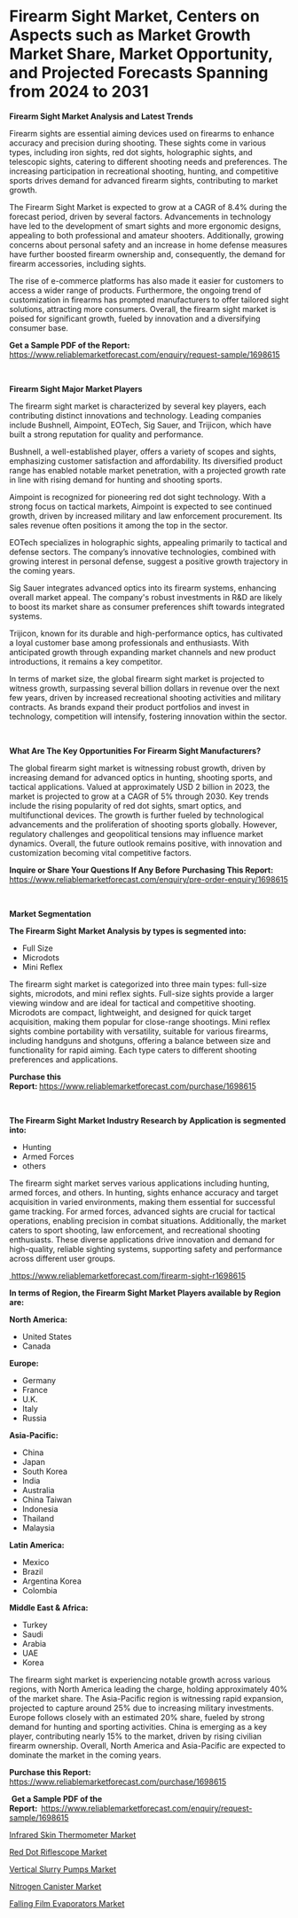 <p><h1>Firearm Sight Market, Centers on Aspects such as Market Growth Market Share, Market Opportunity, and Projected Forecasts Spanning from 2024 to 2031</h1></p><p><strong>Firearm Sight Market Analysis and Latest Trends</strong></p>
<p><p>Firearm sights are essential aiming devices used on firearms to enhance accuracy and precision during shooting. These sights come in various types, including iron sights, red dot sights, holographic sights, and telescopic sights, catering to different shooting needs and preferences. The increasing participation in recreational shooting, hunting, and competitive sports drives demand for advanced firearm sights, contributing to market growth.</p><p>The Firearm Sight Market is expected to grow at a CAGR of 8.4% during the forecast period, driven by several factors. Advancements in technology have led to the development of smart sights and more ergonomic designs, appealing to both professional and amateur shooters. Additionally, growing concerns about personal safety and an increase in home defense measures have further boosted firearm ownership and, consequently, the demand for firearm accessories, including sights. </p><p>The rise of e-commerce platforms has also made it easier for customers to access a wider range of products. Furthermore, the ongoing trend of customization in firearms has prompted manufacturers to offer tailored sight solutions, attracting more consumers. Overall, the firearm sight market is poised for significant growth, fueled by innovation and a diversifying consumer base.</p></p>
<p><strong>Get a Sample PDF of the Report:&nbsp;</strong> <a href="https://www.reliablemarketforecast.com/enquiry/request-sample/1698615?utm_campaign=1464&utm_medium=2&utm_source=Github&utm_content=ia&utm_term=20102024&utm_id=firearm-sight">https://www.reliablemarketforecast.com/enquiry/request-sample/1698615</a></p>
<p>&nbsp;</p>
<p><strong>Firearm Sight Major Market Players</strong></p>
<p><p>The firearm sight market is characterized by several key players, each contributing distinct innovations and technology. Leading companies include Bushnell, Aimpoint, EOTech, Sig Sauer, and Trijicon, which have built a strong reputation for quality and performance.</p><p>Bushnell, a well-established player, offers a variety of scopes and sights, emphasizing customer satisfaction and affordability. Its diversified product range has enabled notable market penetration, with a projected growth rate in line with rising demand for hunting and shooting sports.</p><p>Aimpoint is recognized for pioneering red dot sight technology. With a strong focus on tactical markets, Aimpoint is expected to see continued growth, driven by increased military and law enforcement procurement. Its sales revenue often positions it among the top in the sector.</p><p>EOTech specializes in holographic sights, appealing primarily to tactical and defense sectors. The company’s innovative technologies, combined with growing interest in personal defense, suggest a positive growth trajectory in the coming years.</p><p>Sig Sauer integrates advanced optics into its firearm systems, enhancing overall market appeal. The company's robust investments in R&D are likely to boost its market share as consumer preferences shift towards integrated systems.</p><p>Trijicon, known for its durable and high-performance optics, has cultivated a loyal customer base among professionals and enthusiasts. With anticipated growth through expanding market channels and new product introductions, it remains a key competitor.</p><p>In terms of market size, the global firearm sight market is projected to witness growth, surpassing several billion dollars in revenue over the next few years, driven by increased recreational shooting activities and military contracts. As brands expand their product portfolios and invest in technology, competition will intensify, fostering innovation within the sector.</p></p>
<p>&nbsp;</p>
<p><strong>What Are The Key Opportunities For Firearm Sight Manufacturers?</strong></p>
<p><p>The global firearm sight market is witnessing robust growth, driven by increasing demand for advanced optics in hunting, shooting sports, and tactical applications. Valued at approximately USD 2 billion in 2023, the market is projected to grow at a CAGR of 5% through 2030. Key trends include the rising popularity of red dot sights, smart optics, and multifunctional devices. The growth is further fueled by technological advancements and the proliferation of shooting sports globally. However, regulatory challenges and geopolitical tensions may influence market dynamics. Overall, the future outlook remains positive, with innovation and customization becoming vital competitive factors.</p></p>
<p><strong>Inquire or Share Your Questions If Any Before Purchasing This Report:</strong> <a href="https://www.reliablemarketforecast.com/enquiry/pre-order-enquiry/1698615?utm_campaign=1464&utm_medium=2&utm_source=Github&utm_content=ia&utm_term=20102024&utm_id=firearm-sight">https://www.reliablemarketforecast.com/enquiry/pre-order-enquiry/1698615</a></p>
<p>&nbsp;</p>
<p><strong>Market Segmentation</strong></p>
<p><strong>The Firearm Sight Market Analysis by types is segmented into:</strong></p>
<p><ul><li>Full Size</li><li>Microdots</li><li>Mini Reflex</li></ul></p>
<p><p>The firearm sight market is categorized into three main types: full-size sights, microdots, and mini reflex sights. Full-size sights provide a larger viewing window and are ideal for tactical and competitive shooting. Microdots are compact, lightweight, and designed for quick target acquisition, making them popular for close-range shootings. Mini reflex sights combine portability with versatility, suitable for various firearms, including handguns and shotguns, offering a balance between size and functionality for rapid aiming. Each type caters to different shooting preferences and applications.</p></p>
<p><strong>Purchase this Report:&nbsp;</strong><a href="https://www.reliablemarketforecast.com/purchase/1698615?utm_campaign=1464&utm_medium=2&utm_source=Github&utm_content=ia&utm_term=20102024&utm_id=firearm-sight">https://www.reliablemarketforecast.com/purchase/1698615</a></p>
<p>&nbsp;</p>
<p><strong>The Firearm Sight Market Industry Research by Application is segmented into:</strong></p>
<p><ul><li>Hunting</li><li>Armed Forces</li><li>others</li></ul></p>
<p><p>The firearm sight market serves various applications including hunting, armed forces, and others. In hunting, sights enhance accuracy and target acquisition in varied environments, making them essential for successful game tracking. For armed forces, advanced sights are crucial for tactical operations, enabling precision in combat situations. Additionally, the market caters to sport shooting, law enforcement, and recreational shooting enthusiasts. These diverse applications drive innovation and demand for high-quality, reliable sighting systems, supporting safety and performance across different user groups.</p></p>
<p><a href="https://www.reliablemarketforecast.com/firearm-sight-r1698615?utm_campaign=1464&utm_medium=2&utm_source=Github&utm_content=ia&utm_term=20102024&utm_id=firearm-sight">&nbsp;https://www.reliablemarketforecast.com/firearm-sight-r1698615</a></p>
<p><strong>In terms of Region, the Firearm Sight Market Players available by Region are:</strong></p>
<p>
    <p> <strong> North America: </strong>
        <ul>
            <li>United States</li>
            <li>Canada</li>
        </ul>
        </p> 
    <p> <strong> Europe: </strong>
        <ul>
            <li>Germany</li>
            <li>France</li>
            <li>U.K.</li>
            <li>Italy</li>
            <li>Russia</li>
        </ul>
        </p> 
    <p> <strong> Asia-Pacific: </strong>
        <ul>
            <li>China</li>
            <li>Japan</li>
            <li>South Korea</li>
            <li>India</li>
            <li>Australia</li>
            <li>China Taiwan</li>
            <li>Indonesia</li>
            <li>Thailand</li>
            <li>Malaysia</li>
        </ul>
        </p> 
    <p> <strong> Latin America: </strong>
        <ul>
            <li>Mexico</li>
            <li>Brazil</li>
            <li>Argentina Korea</li>
            <li>Colombia</li>
        </ul>
        </p> 
    <p> <strong> Middle East & Africa: </strong>
        <ul>
            <li>Turkey</li>
            <li>Saudi</li>
            <li>Arabia</li>
            <li>UAE</li>
            <li>Korea</li>
        </ul>
    </p>
    </p>
<p><p>The firearm sight market is experiencing notable growth across various regions, with North America leading the charge, holding approximately 40% of the market share. The Asia-Pacific region is witnessing rapid expansion, projected to capture around 25% due to increasing military investments. Europe follows closely with an estimated 20% share, fueled by strong demand for hunting and sporting activities. China is emerging as a key player, contributing nearly 15% to the market, driven by rising civilian firearm ownership. Overall, North America and Asia-Pacific are expected to dominate the market in the coming years.</p></p>
<p><strong>Purchase this Report: </strong><a href="https://www.reliablemarketforecast.com/purchase/1698615?utm_campaign=1464&utm_medium=2&utm_source=Github&utm_content=ia&utm_term=20102024&utm_id=firearm-sight">https://www.reliablemarketforecast.com/purchase/1698615</a></p>
<p>&nbsp;<strong>Get a Sample PDF of the Report:&nbsp;&nbsp;</strong><a href="https://www.reliablemarketforecast.com/enquiry/request-sample/1698615?utm_campaign=1464&utm_medium=2&utm_source=Github&utm_content=ia&utm_term=20102024&utm_id=firearm-sight">https://www.reliablemarketforecast.com/enquiry/request-sample/1698615</a></p>
<p><strong></strong></p>
<p><p><a href="https://www.linkedin.com/pulse/infrared-skin-thermometer-market-opportunities-emerging-global-4sgmc?utm_campaign=1464&utm_medium=2&utm_source=Github&utm_content=ia&utm_term=20102024&utm_id=firearm-sight">Infrared Skin Thermometer Market</a></p><p><a href="https://github.com/erskinemm93/Market-Research-Report-List-1/blob/main/red-dot-riflescope-market.md?utm_campaign=1464&utm_medium=2&utm_source=Github&utm_content=ia&utm_term=20102024&utm_id=firearm-sight">Red Dot Riflescope Market</a></p><p><a href="https://issuu.com/reportprime-2/docs/vertical-slurry-pumps-market-size-2_9afca0220986da?utm_campaign=1464&utm_medium=2&utm_source=Github&utm_content=ia&utm_term=20102024&utm_id=firearm-sight">Vertical Slurry Pumps Market</a></p><p><a href="https://www.linkedin.com/pulse/nitrogen-canister-market-research-report-forecast-growth-hgqyc?utm_campaign=1464&utm_medium=2&utm_source=Github&utm_content=ia&utm_term=20102024&utm_id=firearm-sight">Nitrogen Canister Market</a></p><p><a href="https://issuu.com/reportprime-2/docs/falling-film-evaporators-market-siz_26568a8b93d9bf?utm_campaign=1464&utm_medium=2&utm_source=Github&utm_content=ia&utm_term=20102024&utm_id=firearm-sight">Falling Film Evaporators Market</a></p></p>